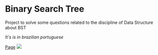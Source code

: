 # Binary Search Tree


Project to solve some questions related to the discipline of Data Structure about BST

<i>It's is in brazilian portuguese</i>

[Page](https://jbernardofortes.github.io/BinaryTree/)
<a href='https://jbernardofortes.github.io/BinaryTree/' target="_blank"> <img src='https://imgur.com/hiAFUw8.jpg'></img> </a>


